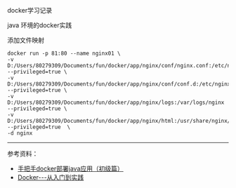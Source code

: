 docker学习记录

java 环境的docker实践

添加文件映射

```
docker run -p 81:80 --name nginx01 \
-v D:/Users/80279309/Documents/fun/docker/app/nginx/conf/nginx.conf:/etc/nginx/nginx.conf --privileged=true \
-v D:/Users/80279309/Documents/fun/docker/app/nginx/conf/conf.d:/etc/nginx/conf.d --privileged=true \
-v D:/Users/80279309/Documents/fun/docker/app/nginx/logs:/var/logs/nginx --privileged=true \
-v D:/Users/80279309/Documents/fun/docker/app/nginx/html:/usr/share/nginx/html --privileged=true  \
-d nginx
```

---

参考资料：
- [手把手docker部署java应用（初级篇）](https://juejin.im/post/5d1d56776fb9a07ee742fba2)
- [Docker---从入门到实践](https://yeasy.gitbook.io/docker_practice/install/centos)

